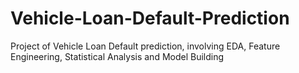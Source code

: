 # Vehicle-Loan-Default-Prediction
Project of Vehicle Loan Default prediction, involving EDA, Feature Engineering, Statistical Analysis and Model Building
